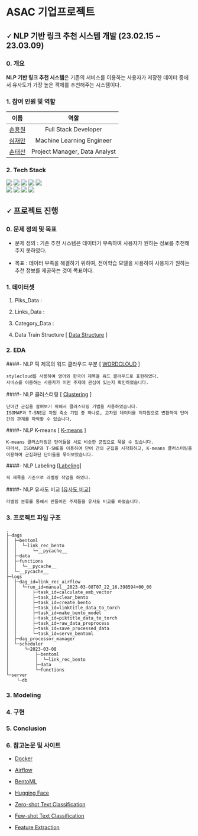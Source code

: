 # ASAC 기업프로젝트

## 🗸 NLP 기반 링크 추천 시스템 개발 (23.02.15 ~ 23.03.09)

### 0. 개요 
**NLP 기반 링크 추천 시스템**은 기존의 서비스를 이용하는 사용자가 저장한 데이터 중에서 유사도가 가장 높은 객체를 추천해주는 시스템이다.

### 1. 참여 인원 및 역할 
|                이름                           |                  역할                  |
| :--------------------------------------------:| :------------------------------------: |
|  [손용원](https://github.com/ywonson)         |          Full Stack Developer          |
|  [심재만](https://github.com/shimjaeman)      |        Machine Learning Engineer       |
|  [손태산](https://github.com/steadyfox2)      |      Project Manager, Data Analyst     |

### 2. Tech Stack
<div align=left> 
 <img src="https://img.shields.io/badge/python-3776AB?style=for-the-badge&logo=python&logoColor=white"> 
 <img src="https://img.shields.io/badge/github-181717?style=for-the-badge&logo=github&logoColor=white">
 <img src="https://img.shields.io/badge/Docker-2496ED?style=for-the-badge&logo=docker&logoColor=white">
 <img src="https://img.shields.io/badge/Next.js-000000?style=for-the-badge&logo=Next.js&logoColor=white">
 <img src="https://img.shields.io/badge/PyTorch-EE4C2C?style=for-the-badge&logo=PyTorch&logoColor=white"><br/>
 <img src="https://img.shields.io/badge/Slack-000000?style=for-the-badge&logo=Slack&logoColor=white">
 <img src="https://img.shields.io/badge/Airflow-017CEE?style=for-the-badge&logo=Airflow&logoColor=white"> 
 <img src="https://img.shields.io/badge/BentoML-FF61F6?style=for-the-badge&logo=BentoML&logoColor=white">
 <img src="https://img.shields.io/badge/Hugging_Face-ECD53F?style=for-the-badge&logo=HuggingFace&logoColor=white">

## 🗸 프로젝트 진행

### 0. 문제 정의 및 목표
  - 문제 정의 : 기존 추천 시스템은 데이터가 부족하여 사용자가 원하는 정보를 추천해주지 못하였다. 

  - 목표 : 데이터 부족을 해결하기 위하여, 전이학습 모델을 사용하여 사용자가 원하는 추천 정보를 제공하는 것이 목표이다.
 
 
### 1. 데이터셋
  1. Piks_Data : 
  
  2. Links_Data : 
  
  3. Category_Data : 
  
  4. Data Train Structure [ [Data Structure](https://github.com/shimjaeman/NLP-based_Recommendation_System/issues/4) ]


### 2. EDA

  ####- NLP 픽 제목의 워드 클라우드 부분 [ [WORDCLOUD](https://github.com/shimjaeman/NLP-based_Recommendation_System/issues/3#issue-1625549103) ]
 
    stylecloud를 사용하여 영어와 한국어 제목을 워드 클라우드로 표현하였다.
    서비스를 이용하는 사용자가 어떤 주제에 관심이 있는지 확인하였습니다.
    
  ####- NLP 클러스터링  [ [Clustering](https://github.com/shimjaeman/NLP-based_Recommendation_System/issues/5) ]
 
    단어간 군집을 살펴보기 위해서 클러스터링 기법을 사용하였습니다.
    ISOMAP과 T-SNE은 차원 축소 기법 중 하나로, 고차원 데이터를 저차원으로 변환하여 단어 간의 관계를 파악할 수 있습니다.
    
  ####- NLP K-means [ [K-means](https://github.com/shimjaeman/NLP-based_Recommendation_System/issues/6) ]
 
    K-means 클러스터링은 단어들을 서로 비슷한 군집으로 묶을 수 있습니다.
    따라서, ISOMAP과 T-SNE을 이용하여 단어 간의 군집을 시각화하고, K-means 클러스터링을 이용하여 군집화된 단어들을 묶어보았습니다.
    
  ####- NLP Labeling [[Labeling](https://github.com/shimjaeman/NLP-based_Recommendation_System/issues/7)]
 
    픽 제목을 기준으로 라벨링 작업을 하였다. 

  ####- NLP 유사도 비교 [[유사도 비교](https://github.com/shimjaeman/NLP-based_Recommendation_System/issues/8)] 
 
    라벨링 분류를 통해서 만들어진 주제들을 유사도 비교를 하였습니다.


### 3. 프로젝트 파일 구조
```
.
├─dags
│  ├─bentoml
│  │  └─link_rec_bento
│  │      └─__pycache__
│  ├─data
│  ├─functions
│  │  └─__pycache__
│  └─__pycache__
├─logs
│  ├─dag_id=link_rec_airflow
│  │  └─run_id=manual__2023-03-08T07_22_16.398594+00_00
│  │      ├─task_id=calculate_emb_vector
│  │      ├─task_id=clear_bento
│  │      ├─task_id=create_bento
│  │      ├─task_id=linktitle_data_to_torch
│  │      ├─task_id=make_bento_model
│  │      ├─task_id=piktitle_data_to_torch
│  │      ├─task_id=raw_data_preprocess
│  │      ├─task_id=save_processed_data
│  │      └─task_id=serve_bentoml
│  ├─dag_processor_manager
│  └─scheduler
│      └─2023-03-08
│          ├─bentoml
│          │  └─link_rec_bento
│          ├─data
│          └─functions
└─server
    └─db

```
### 3. Modeling

### 4. 구현

### 5. Conclusion

### 6. 참고논문 및 사이트
  * [Docker](https://docker-curriculum.com/)
  
  * [Airflow](https://www.bucketplace.com/post/2021-04-13-%EB%B2%84%ED%82%B7%ED%94%8C%EB%A0%88%EC%9D%B4%EC%8A%A4-airflow-%EB%8F%84%EC%9E%85%EA%B8%B0/)
  
  * [BentoML](https://docs.bentoml.org/en/latest/)
  
  * [Hugging Face](https://huggingface.co/docs/transformers/main_classes/pipelines)
  
  * [Zero-shot Text Classification](https://arxiv.org/abs/2210.17541)
  
  * [Few-shot Text Classification](https://arxiv.org/abs/2103.07552)
 
  * [Feature Extraction](https://huggingface.co/tasks/feature-extraction)
